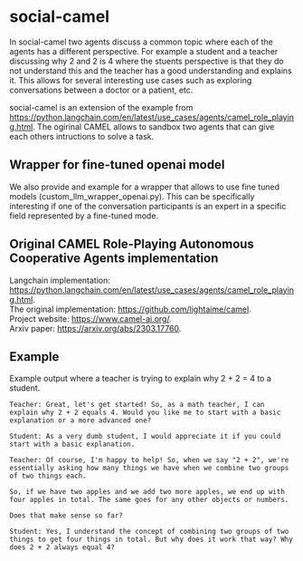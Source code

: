 # social-camel

In social-camel two agents discuss a common topic where each of the agents has a different perspective. For example a student and a teacher discussing why 2 and 2 is 4 where the stuents perspective is that they do not understand this and the teacher has a good understanding and explains it. This allows for several interesting use cases such as exploring conversations between a doctor or a patient, etc. 

social-camel is an extension of the example from https://python.langchain.com/en/latest/use_cases/agents/camel_role_playing.html. The ogirinal CAMEL allows to sandbox two agents that can give each others intructions to solve a task. 

## Wrapper for fine-tuned openai model
We also provide and example for a wrapper that allows to use fine tuned models (custom_llm_wrapper_openai.py). This can be specifically interesting if one of the conversation participants is an expert in a specific field represented by a fine-tuned mode. 

## Original CAMEL Role-Playing Autonomous Cooperative Agents implementation

Langchain implementation: https://python.langchain.com/en/latest/use_cases/agents/camel_role_playing.html. <br />
The original implementation: https://github.com/lightaime/camel. <br />
Project website: https://www.camel-ai.org/. <br />
Arxiv paper: https://arxiv.org/abs/2303.17760. <br />

## Example
Example output where a teacher is trying to explain why 2 + 2 = 4 to a student.
```
Teacher: Great, let's get started! So, as a math teacher, I can explain why 2 + 2 equals 4. Would you like me to start with a basic explanation or a more advanced one?

Student: As a very dumb student, I would appreciate it if you could start with a basic explanation.

Teacher: Of course, I'm happy to help! So, when we say "2 + 2", we're essentially asking how many things we have when we combine two groups of two things each.

So, if we have two apples and we add two more apples, we end up with four apples in total. The same goes for any other objects or numbers.

Does that make sense so far?

Student: Yes, I understand the concept of combining two groups of two things to get four things in total. But why does it work that way? Why does 2 + 2 always equal 4?
```
